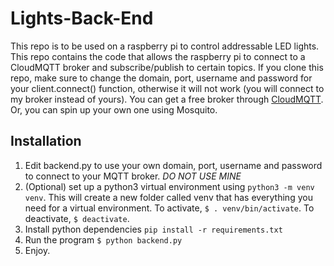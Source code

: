 # Lights-Back-End
This repo is to be used on a raspberry pi to control addressable LED lights. This repo contains the code that allows the raspberry pi to connect to a CloudMQTT broker and subscribe/publish to certain topics. If you clone this repo, make sure to change the domain, port, username and password for your client.connect() function, otherwise it will not work (you will connect to my broker instead of yours). You can get a free broker through [CloudMQTT](www.cloudmqtt.com). Or, you can spin up your own one using Mosquito. 

## Installation
1. Edit backend.py to use your own domain, port, username and password to connect to your MQTT broker. *DO NOT USE MINE*
2. (Optional) set up a python3 virtual environment using `python3 -m venv venv`. This will create a new folder called venv that has everything you need for a virtual environment. To activate, `$ . venv/bin/activate`. To deactivate, `$ deactivate`.
3. Install python dependencies `pip install -r requirements.txt`
4. Run the program `$ python backend.py`
5. Enjoy.
